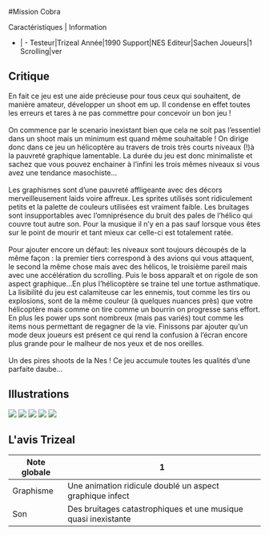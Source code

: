 #Mission Cobra

Caractéristiques | Information
- | -
Testeur|Trizeal
Année|1990
Support|NES
Editeur|Sachen
Joueurs|1
Scrolling|ver

## Critique
En fait ce jeu est une aide précieuse pour tous ceux qui souhaitent, de manière amateur, développer un shoot em up. Il condense en effet toutes les erreurs et tares à ne pas commettre pour concevoir un bon jeu !<br/><br/>On commence par le scenario inexistant bien que cela ne soit pas l’essentiel dans un shoot mais un minimum est quand même souhaitable ! On dirige donc dans ce jeu un hélicoptère au travers de trois très courts niveaux (!)à la pauvreté graphique lamentable. La durée du jeu est donc minimaliste et sachez que vous pouvez enchainer à l’infini les trois mêmes niveaux si vous avez une tendance masochiste…<br/><br/>Les graphismes sont d’une pauvreté affligeante avec des décors merveilleusement laids voire affreux. Les sprites utilisés sont ridiculement petits et la palette de couleurs utilisées est vraiment faible. Les bruitages sont insupportables avec l’omniprésence du bruit des pales de l’hélico qui couvre tout autre son. Pour la musique il n’y en a pas sauf lorsque vous êtes sur le point de mourir et tant mieux car celle-ci est totalement ratée.<br/><br/>Pour ajouter encore un défaut: les niveaux sont toujours découpés de la même façon : la premier tiers correspond à des avions qui vous attaquent, le second la même chose mais avec des hélicos, le troisième pareil mais avec une accélération du scrolling. Puis le boss apparaît et on rigole de son aspect graphique…En plus l’hélicoptère se traine tel une tortue asthmatique. La lisibilité du jeu est calamiteuse car les ennemis, tout comme les tirs ou explosions, sont de la même couleur (à quelques nuances près) que votre hélicoptère mais comme on tire comme un bourrin on progresse sans effort. En plus les power ups sont nombreux (mais pas variés) tout comme les items nous permettant de regagner de la vie. Finissons par ajouter qu’un mode deux joueurs est présent ce qui rend la confusion à l’écran encore plus grande pour le malheur de nos yeux et de nos oreilles.<br/><br/>Un des pires shoots de la Nes ! Ce jeu accumule toutes les qualités d’une parfaite daube… 

## Illustrations
![](http://www.shmup.com/images/thumbs/img_fiche_1_1193.jpg)
![](http://www.shmup.com/images/thumbs/img_fiche_2_1193.gif)
![](http://www.shmup.com/images/thumbs/img_fiche_3_1193.png)
![](http://www.shmup.com/images/thumbs/)
![](http://www.shmup.com/images/thumbs/)

## L'avis Trizeal
Note globale|1
-|-
Graphisme|Une animation ridicule doublé un aspect graphique infect 
Son|Des bruitages catastrophiques et une musique quasi inexistante 
